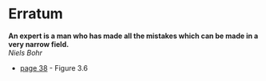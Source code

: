 # Erratum

**An expert is a man who has made all the mistakes which can be made in a very narrow field.**  
*Niels Bohr*

- [page 38](https://github.com/astrobayes/BMAD/blob/master/erratum/pag38_fig3.6.jpg) - Figure 3.6

